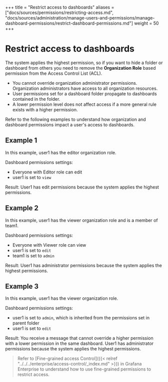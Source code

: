+++
title = "Restrict access to dashboards"
aliases = ["docs/sources/permissions/restricting-access.md", "docs/sources/administration/manage-users-and-permissions/manage-dashboard-permissions/restrict-dashboard-permissions.md"]
weight = 50
+++

# Restrict access to dashboards

The system applies the highest permission, so if you want to hide a folder or dashboard from others you need to remove the **Organization Role** based permission from the Access Control List (ACL).

<!--- I don't understand the sentence above. -->

- You cannot override organization administrator permissions. Organization administrators have access to all organization resources.
- User permissions set for a dashboard folder propagate to dashboards contained in the folder.
- A lower permission level does not affect access if a more general rule exists with a higher permission.

Refer to the following examples to understand how organization and dashboard permissions impact a user's access to dashboards.

## Example 1

In this example, user1 has the editor organization role.

Dashboard permissions settings:

- Everyone with Editor role can edit
- user1 is set to `view`

Result: User1 has edit permissions because the system applies the highest permissions.

## Example 2

In this example, user1 has the viewer organization role and is a member of team1.

Dashboard permissions settings:

- Everyone with Viewer role can view
- user1 is set to `edit`
- team1 is set to `admin`

Result: User1 has administrator permissions because the system applies the highest permissions.

## Example 3

In this example, user1 has the viewer organization role.

Dashboard permissions settings:

- user1 is set to `admin`, which is inherited from the permissions set in parent folder
- user1 is set to `edit`

Result: You receive a message that cannot override a higher permission with a lower permission in the same dashboard. User1 has administrator permissions because the system applies the highest permissions.

> Refer to [Fine-grained access Control]({{< relref "../../../enterprise/access-control/_index.md" >}}) in Grafana Enterprise to understand how to use fine-grained permissions to restrict access.
